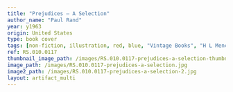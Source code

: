 ```yaml
---
title: "Prejudices — A Selection"
author_name: "Paul Rand"
year: y1963
origin: United States
type: book cover
tags: [non-fiction, illustration, red, blue, "Vintage Books", "H L Mencken"]
ref: RS.010.0117
thumbnail_image_path: /images/RS.010.0117-prejudices-a-selection-thumbnail.jpg
image_path: /images/RS.010.0117-prejudices-a-selection.jpg
image2_path: /images/RS.010.0117-prejudices-a-selection-2.jpg
layout: artifact_multi
---
```



